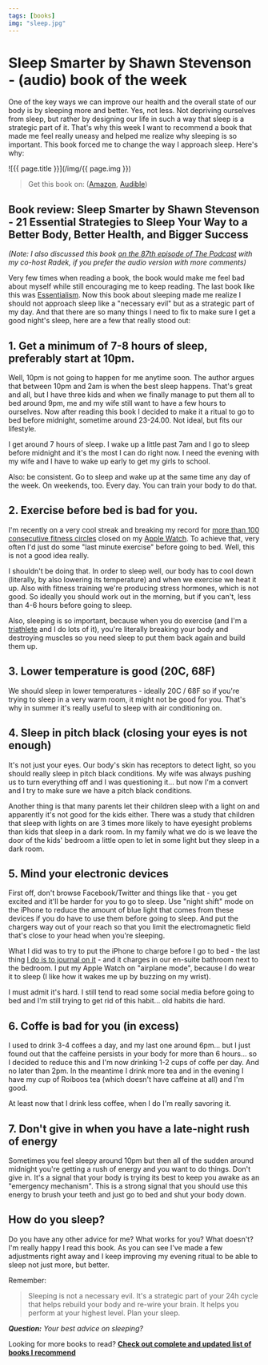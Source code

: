 ```yaml
---
tags: [books]
img: "sleep.jpg"
---
```


# Sleep Smarter by Shawn Stevenson - (audio) book of the week

One of the key ways we can improve our health and the overall state of our body is by sleeping more and better. Yes, not less. Not depriving ourselves from sleep, but rather by designing our life in such a way that sleep is a strategic part of it. That's why this week I want to recommend a book that made me feel really uneasy and helped me realize why sleeping is so important. This book forced me to change the way I approach sleep. Here's why:

<!--More-->

![{{ page.title }}](/img/{{ page.img }})

> Get this book on: ([Amazon](https://www.amazon.com/dp/1623367395?tag=sliwinski-20), [Audible](https://www.audible.com/pd/B01J4BK4MY?tag=sliwinski-20))

## Book review: Sleep Smarter by Shawn Stevenson - 21 Essential Strategies to Sleep Your Way to a Better Body, Better Health, and Bigger Success

*(Note: I also discussed this book [on the 87th episode of The Podcast](https://sliwinski.com/thepodcast-87/) with my co-host Radek, if you prefer the audio version with more comments)*

Very few times when reading a book, the book would make me feel bad about myself while still encouraging me to keep reading. The last book like this was [Essentialism](https://sliwinski.com/essentialism). Now this book about sleeping made me realize I should not approach sleep like a "necessary evil" but as a strategic part of my day. And that there are so many things I need to fix to make sure I get a good night's sleep, here are a few that really stood out:

## 1. Get a minimum of 7-8 hours of sleep, preferably start at 10pm.

Well, 10pm is not going to happen for me anytime soon. The author argues that between 10pm and 2am is when the best sleep happens. That's great and all, but I have three kids and when we finally manage to put them all to bed around 9pm, me and my wife still want to have a few hours to ourselves. Now after reading this book I decided to make it a ritual to go to bed before midnight, sometime around 23-24.00. Not ideal, but fits our lifestyle.

I get around 7 hours of sleep. I wake up a little past 7am and I go to sleep before midnight and it's the most I can do right now. I need the evening with my wife and I have to wake up early to get my girls to school.

Also: be consistent. Go to sleep and wake up at the same time any day of the week. On weekends, too. Every day. You can train your body to do that.

## 2. Exercise before bed is bad for you.

I'm recently on a very cool streak and breaking my record for [more than 100 consecutive fitness circles](https://www.instagram.com/p/BR3w06jB9Pz/) closed on my [Apple Watch](/applewatch). To achieve that, very often I'd just do some "last minute exercise" before going to bed. Well, this is not a good idea really.

I shouldn't be doing that. In order to sleep well, our body has to cool down (literally, by also lowering its temperature) and when we exercise we heat it up. Also with fitness training we're producing stress hormones, which is not good. So ideally you should work out in the morning, but if you can't, less than 4-6 hours before going to sleep.

Also, sleeping is so important, because when you do exercise (and I'm a [triathlete](https://sliwinski.com/triathlon) and I do lots of it), you're literally breaking your body and destroying muscles so you need sleep to put them back again and build them up.

## 3. Lower temperature is good (20C, 68F)

We should sleep in lower temperatures - ideally 20C / 68F so if you're trying to sleep in a very warm room, it might not be good for you. That's why in summer it's really useful to sleep with air conditioning on.

## 4. Sleep in pitch black (closing your eyes is not enough)

It's not just your eyes. Our body's skin has receptors to detect light, so you should really sleep in pitch black conditions. My wife was always pushing us to turn everything off and I was questioning it... but now I'm a convert and I try to make sure we have a pitch black conditions.

Another thing is that many parents let their children sleep with a light on and apparently it's not good for the kids either. There was a study that children that sleep with lights on are 3 times more likely to have eyesight problems than kids that sleep in a dark room. In my family what we do is we leave the door of the kids' bedroom a little open to let in some light but they sleep in a dark room.

## 5. Mind your electronic devices

First off, don't browse Facebook/Twitter and things like that - you get excited and it'll be harder for you to go to sleep. Use "night shift" mode on the iPhone to reduce the amount of blue light that comes from these devices if you do have to use them before going to sleep. And put the chargers way out of your reach so that you limit the electromagnetic field that's close to your head when you're sleeping.

What I did was to try to put the iPhone to charge before I go to bed - the last thing [I do is to journal on it](https://sliwinski.com/journal/) - and it charges in our en-suite bathroom next to the bedroom. I put my Apple Watch on "airplane mode", because I do wear it to sleep (I like how it wakes me up by buzzing on my wrist).

I must admit it's hard. I still tend to read some social media before going to bed and I'm still trying to get rid of this habit... old habits die hard.

## 6. Coffe is bad for you (in excess)

I used to drink 3-4 coffees a day, and my last one around 6pm... but I just found out that the caffeine persists in your body for more than 6 hours... so I decided to reduce this and I'm now drinking 1-2 cups of coffe per day. And no later than 2pm. In the meantime I drink more tea and in the evening I have my cup of Roiboos tea (which doesn't have caffeine at all) and I'm good.

At least now that I drink less coffee, when I do I'm really savoring it.

## 7. Don't give in when you have a late-night rush of energy

Sometimes you feel sleepy around 10pm but then all of the sudden around midnight you're getting a rush of energy and you want to do things. Don't give in. It's a signal that your body is trying its best to keep you awake as an "emergency mechanism". This is a strong signal that you should use this energy to brush your teeth and just go to bed and shut your body down.

## How do you sleep?

Do you have any other advice for me? What works for you? What doesn't? I'm really happy I read this book. As you can see I've made a few adjustments right away and I keep improving my evening ritual to be able to sleep not just more, but better.

Remember:

> Sleeping is not a necessary evil. It's a strategic part of your 24h cycle that helps rebuild your body and re-wire your brain. It helps you perform at your highest level. Plan your sleep.

***Question:*** *Your best advice on sleeping?*

[d]: http://db.tt/kD7Liux
[t]: https://twitter.com/MSliwinski
[p]: https://michael.gratis/thepodcastfm
[n]: https://nozbe.com/?a=mike
[r]: https://michael.gratis/radex
[i]: https://michael.gratis/thepodcast
[o]: https://michael.gratis/ipadonly

[pm]: http://productivemag.com/
Looking for more books to read? **[Check out complete and updated list of books I recommend](https://sliwinski.com/reading/)**